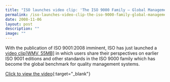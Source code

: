 ```yaml
---
title: "ISO launches video clip: 'The ISO 9000 Family – Global Management Standards'"
permalink: /iso-launches-video-clip-the-iso-9000-family-global-management-standards/
date: 2008-11-06
layout: post
description: ""
image: ""
---
```

With the publication of ISO 9001:2008 imminent, ISO has just launched a [video clip[WMV, 55MB]](http://www.iso.org/sites/multimedia/video/ISO_9000_video.wmv) in which users share their perspectives on earlier ISO 9001 editions and other standards in the ISO 9000 family which has become the global benchmark for quality management systems.

[Click to view the video](https://www.youtube.com/watch?feature=player_embedded&v=oq1Zi_V4KyE){:target="\_blank"}